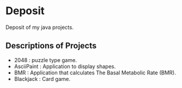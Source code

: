 
# Deposit
Deposit of my java projects.

## Descriptions of Projects
- 2048 : puzzle type game.
- AsciiPaint : Application to display shapes.
- BMR : Application that calculates The Basal Metabolic Rate (BMR).
- Blackjack : Card game.